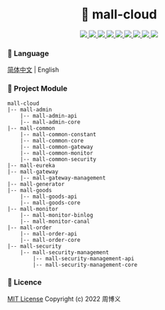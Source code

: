 <h1 align="center">🏪 mall-cloud</h1>

<p align="center">
<a target="_blank" href="https://gitee.com/zhouboyi/mall-cloud">
<img src="https://img.shields.io/badge/license-MIT-red"> 
<img src="https://img.shields.io/badge/JDK-1.8-darkcyan"> 
<img src="https://img.shields.io/badge/Spring Boot-2.3.12.RELEASE-brightgreen"> 
<img src="https://img.shields.io/badge/Spring Cloud-Hoxton.SR12-brightgreen"> 
<img src="https://img.shields.io/badge/Spring Cloud Alibaba-2.2.7.RELEASE-brightgreen"> 
<img src="https://img.shields.io/badge/MyBatis Plus-3.4.1-dodgerblue"> 
<img src="https://img.shields.io/badge/Spring Security-5.3.9.RELEASE-brightgreen"> 
<img src="https://img.shields.io/badge/Nimbus JOSE + JWT-8.16-yellowgreen"> 
<img src="https://img.shields.io/badge/Swagger2 Knife4J-2.0.9-blue"> 
</a>
</p>

### 📖 Language

[简体中文](./README.md) | English

### 💼 Project Module

```
mall-cloud
|-- mall-admin
    |-- mall-admin-api
    |-- mall-admin-core
|-- mall-common
    |-- mall-common-constant
    |-- mall-common-core
    |-- mall-common-gateway
    |-- mall-common-monitor
    |-- mall-common-security
|-- mall-eureka
|-- mall-gateway
    |-- mall-gateway-management
|-- mall-generator
|-- mall-goods
    |-- mall-goods-api
    |-- mall-goods-core
|-- mall-monitor
    |-- mall-monitor-binlog
    |-- mall-monitor-canal
|-- mall-order
    |-- mall-order-api
    |-- mall-order-core
|-- mall-security
    |-- mall-security-management
        |-- mall-security-management-api
        |-- mall-security-management-core
```

### 📜 Licence

[MIT License](https://opensource.org/licenses/MIT) Copyright (c) 2022 周博义
